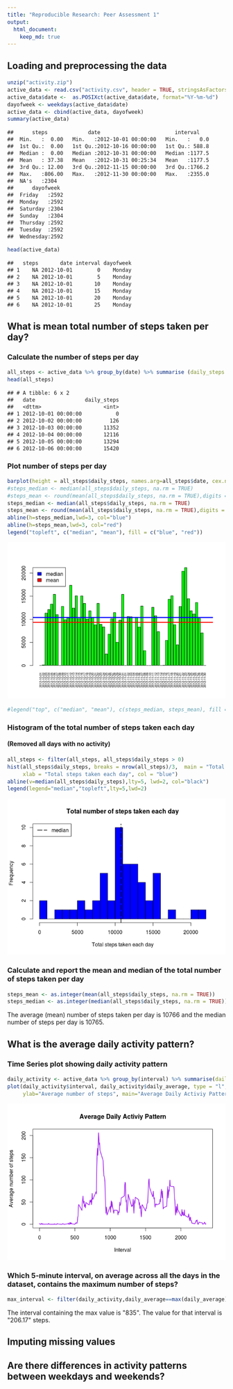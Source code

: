 ```yaml
---
title: "Reproducible Research: Peer Assessment 1"
output: 
  html_document:
    keep_md: true
---
```




## Loading and preprocessing the data

```r
unzip("activity.zip")
active_data <- read.csv("activity.csv", header = TRUE, stringsAsFactors=FALSE)
active_data$date <-  as.POSIXct(active_data$date, format="%Y-%m-%d")
dayofweek <- weekdays(active_data$date)
active_data <- cbind(active_data, dayofweek)
summary(active_data)
```

```
##      steps             date                        interval     
##  Min.   :  0.00   Min.   :2012-10-01 00:00:00   Min.   :   0.0  
##  1st Qu.:  0.00   1st Qu.:2012-10-16 00:00:00   1st Qu.: 588.8  
##  Median :  0.00   Median :2012-10-31 00:00:00   Median :1177.5  
##  Mean   : 37.38   Mean   :2012-10-31 00:25:34   Mean   :1177.5  
##  3rd Qu.: 12.00   3rd Qu.:2012-11-15 00:00:00   3rd Qu.:1766.2  
##  Max.   :806.00   Max.   :2012-11-30 00:00:00   Max.   :2355.0  
##  NA's   :2304                                                   
##      dayofweek   
##  Friday   :2592  
##  Monday   :2592  
##  Saturday :2304  
##  Sunday   :2304  
##  Thursday :2592  
##  Tuesday  :2592  
##  Wednesday:2592
```

```r
head(active_data)
```

```
##   steps       date interval dayofweek
## 1    NA 2012-10-01        0    Monday
## 2    NA 2012-10-01        5    Monday
## 3    NA 2012-10-01       10    Monday
## 4    NA 2012-10-01       15    Monday
## 5    NA 2012-10-01       20    Monday
## 6    NA 2012-10-01       25    Monday
```


## What is mean total number of steps taken per day?

### Calculate the number of steps per day

```r
all_steps <- active_data %>% group_by(date) %>% summarise (daily_steps = sum(steps,na.rm=TRUE))
head(all_steps)
```

```
## # A tibble: 6 x 2
##   date                daily_steps
##   <dttm>                    <int>
## 1 2012-10-01 00:00:00           0
## 2 2012-10-02 00:00:00         126
## 3 2012-10-03 00:00:00       11352
## 4 2012-10-04 00:00:00       12116
## 5 2012-10-05 00:00:00       13294
## 6 2012-10-06 00:00:00       15420
```

### Plot number of steps per day

```r
barplot(height = all_steps$daily_steps, names.arg=all_steps$date, cex.names=0.60, las=3, col = "green")
#steps_median <- median(all_steps$daily_steps, na.rm = TRUE)
#steps_mean <- round(mean(all_steps$daily_steps, na.rm = TRUE),digits = 0)
steps_median <- median(all_steps$daily_steps, na.rm = TRUE)
steps_mean <- round(mean(all_steps$daily_steps, na.rm = TRUE),digits = 0)
abline(h=steps_median,lwd=3, col="blue")
abline(h=steps_mean,lwd=3, col="red")
legend("topleft", c("median", "mean"), fill = c("blue", "red"))
```

![](PA1_template_files/figure-html/plot_steps-1.png)<!-- -->

```r
#legend("top", c("median", "mean"), c(steps_median, steps_mean), fill = c("blue", "red"))
```

### Histogram of the total number of steps taken each day
#### (Removed all days with no activity)

```r
all_steps <- filter(all_steps, all_steps$daily_steps > 0)
hist(all_steps$daily_steps, breaks = nrow(all_steps)/3,  main = "Total number of steps taken each day", 
     xlab = "Total steps taken each day", col = "blue")
abline(v=median(all_steps$daily_steps),lty=5, lwd=2, col="black")
legend(legend="median","topleft",lty=5,lwd=2)
```

![](PA1_template_files/figure-html/plot_hist-1.png)<!-- -->

### Calculate and report the mean and median of the total number of steps taken per day

```r
steps_mean <- as.integer(mean(all_steps$daily_steps, na.rm = TRUE))
steps_median <- as.integer(median(all_steps$daily_steps, na.rm = TRUE))
```
The average (mean) number of steps taken per day is 10766 and the median number of steps per day is 10765.  


## What is the average daily activity pattern?
### Time Series plot showing daily activity pattern

```r
daily_activity <- active_data %>% group_by(interval) %>% summarise(daily_average=mean(steps, na.rm = TRUE))
plot(daily_activity$interval, daily_activity$daily_average, type = "l", col="purple", lwd = 2, xlab="Interval",
     ylab="Average number of steps", main="Average Daily Activiy Pattern")
```

![](PA1_template_files/figure-html/time_plot-1.png)<!-- -->

### Which 5-minute interval, on average across all the days in the dataset, contains the maximum number of steps?

```r
max_interval <- filter(daily_activity,daily_average==max(daily_average))
```

The interval containing the max value is "835".  The value for that interval is "206.17" steps. 



## Imputing missing values



## Are there differences in activity patterns between weekdays and weekends?
